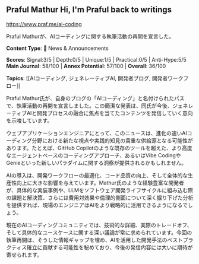 ## Praful Mathur Hi, I'm Praful back to writings

https://www.praf.me/ai-coding

Praful Mathurが、AIコーディングに関する執筆活動の再開を宣言した。

**Content Type**: 📰 News & Announcements

**Scores**: Signal:3/5 | Depth:0/5 | Unique:1/5 | Practical:0/5 | Anti-Hype:5/5
**Main Journal**: 58/100 | **Annex Potential**: 57/100 | **Overall**: 36/100

**Topics**: [[AIコーディング, ジェネレーティブAI, 開発者ブログ, 開発者ワークフロー]]

Praful Mathur氏が、自身のブログの「AIコーディング」と名付けられたパスで、執筆活動の再開を宣言しました。この簡潔な発表は、同氏が今後、ジェネレーティブAIと開発プロセスの融合に焦点を当てたコンテンツを発信していく意向を示唆しています。

ウェブアプリケーションエンジニアにとって、このニュースは、進化の速いAIコーディング分野における新たな視点や実践的知見の貴重な供給源となる可能性があります。たとえば、GitHub Copilotのような既存のツールを超えた、より高度なエージェントベースのコーディングアプローチ、あるいはVibe CodingやGenieといった新しいパラダイムに関する洞察が提供されるかもしれません。

AIの導入は、開発ワークフローの最適化、コード品質の向上、そして全体的な生産性向上に大きな影響を与えています。Mathur氏のような経験豊富な開発者が、具体的な実装事例や、LLMをソフトウェア開発ライフサイクルに組み込む際の課題と解決策、さらには費用対効果や倫理的側面について深く掘り下げた分析を提供すれば、現場のエンジニアはAIをより戦略的に活用できるようになるでしょう。

現在のAIコーディングコミュニティでは、技術的な詳細、実際のトレードオフ、そして具体的なユースケースに関する深い議論が常に求められています。今回の執筆再開は、そうした情報ギャップを埋め、AIを活用した開発手法のベストプラクティス確立に貢献する可能性を秘めており、今後の発信内容には大いに期待が寄せられます。